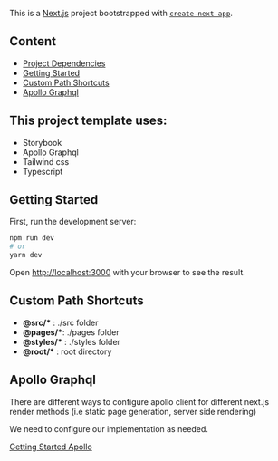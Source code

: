 This is a [Next.js](https://nextjs.org/) project bootstrapped with [`create-next-app`](https://github.com/vercel/next.js/tree/canary/packages/create-next-app).

## Content

- [Project Dependencies](/README.md#project-dependecies)
- [Getting Started](/README.md#getting-started)
- [Custom Path Shortcuts](/README.md#custom-path-shortcuts)
- [Apollo Graphql](/README.md#apollo-graphql)

## This project template uses:

- Storybook
- Apollo Graphql
- Tailwind css
- Typescript

## Getting Started

First, run the development server:

```bash
npm run dev
# or
yarn dev
```

Open [http://localhost:3000](http://localhost:3000) with your browser to see the result.

## Custom Path Shortcuts

- **@src/\*** : ./src folder
- **@pages/\***: ./pages folder
- **@styles/\*** : ./styles folder
- **@root/\*** : root directory

## Apollo Graphql

There are different ways to configure apollo client for different
next.js render methods (i.e static page generation, server side rendering)

We need to configure our implementation as needed.

[Getting Started Apollo](https://www.apollographql.com/blog/apollo-client/next-js/next-js-getting-started/)
